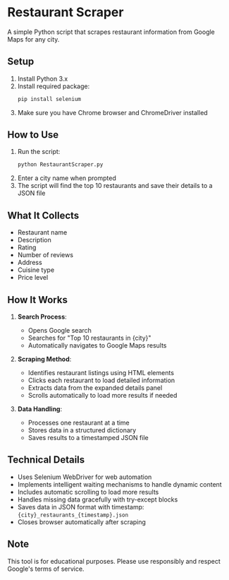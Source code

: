 # Restaurant Scraper

A simple Python script that scrapes restaurant information from Google Maps for any city.

## Setup

1. Install Python 3.x
2. Install required package:
   ```bash
   pip install selenium
   ```
3. Make sure you have Chrome browser and ChromeDriver installed

## How to Use

1. Run the script:
   ```bash
   python RestaurantScraper.py
   ```
2. Enter a city name when prompted
3. The script will find the top 10 restaurants and save their details to a JSON file

## What It Collects

- Restaurant name
- Description
- Rating
- Number of reviews
- Address
- Cuisine type
- Price level

## How It Works

1. **Search Process**:
    - Opens Google search
    - Searches for "Top 10 restaurants in {city}"
    - Automatically navigates to Google Maps results

2. **Scraping Method**:
    - Identifies restaurant listings using HTML elements
    - Clicks each restaurant to load detailed information
    - Extracts data from the expanded details panel
    - Scrolls automatically to load more results if needed

3. **Data Handling**:
    - Processes one restaurant at a time
    - Stores data in a structured dictionary
    - Saves results to a timestamped JSON file

## Technical Details

- Uses Selenium WebDriver for web automation
- Implements intelligent waiting mechanisms to handle dynamic content
- Includes automatic scrolling to load more results
- Handles missing data gracefully with try-except blocks
- Saves data in JSON format with timestamp: `{city}_restaurants_{timestamp}.json`
- Closes browser automatically after scraping

## Note

This tool is for educational purposes. Please use responsibly and respect Google's terms of service.